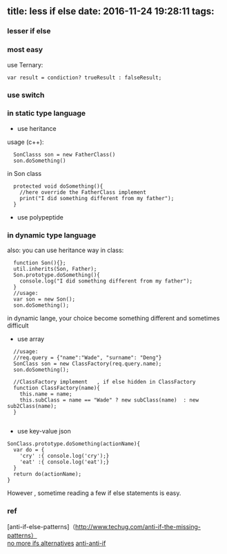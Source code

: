 title: less if else
date: 2016-11-24 19:28:11
tags:
---

### lesser if else


### most easy
  use Ternary: 

  ```
  var result = condiction? trueResult : falseResult;  
  ```

### use switch

###  in static type language

 - use heritance

  usage (c++):

  ```
    SonClasss son = new FatherClass()
    son.doSomething()

  ```

  in Son class

  ```
    protected void doSomething(){
      //here override the FatherClass implement
      print("I did something different from my father");
    }
  ```


 - use polypeptide


### in dynamic type language

  also: you can use heritance way  in class:

```
  function Son(){};
  util.inherits(Son, Father);
  Son.prototype.doSomething(){
    console.log("I did something different from my father");
  }
  //usage:
  var son = new Son();
  son.doSomething();
```

in dynamic lange, your choice become something different and sometimes difficult

 - use array 
  
```
  //usage:
  //req.query = {"name":"Wade", "surname": "Deng"}
  SonClass son = new ClassFactory(req.query.name);
  son.doSomething();
  
  //ClassFactory implement   , if else hidden in ClassFactory
  function ClassFactory(name){
    this.name = name;
    this.subClass = name == "Wade" ? new subClass(name)  : new sub2Class(name);
  }
  

```

  - use key-value json

  ```
  SonClass.prototype.doSomething(actionName){
    var do = {
      'cry' :{ console.log('cry');}
      'eat' :{ console.log('eat');}
    }
    return do(actionName);
  }
  ```

However , sometime reading a few if else statements is easy.

### ref
[anti-if-else-patterns]（http://www.techug.com/anti-if-the-missing-patterns）  
[no more ifs alternatives](https://javascriptweblog.wordpress.com/2010/07/26/no-more-ifs-alternatives-to-statement-branching-in-javascript/)
[anti-anti-if](https://8thlight.com/blog/wai-lee-chin-feman/2013/08/11/anti-anti-if.html)